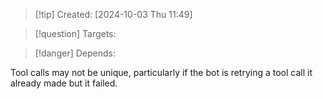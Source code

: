 
>[!tip] Created: [2024-10-03 Thu 11:49]

>[!question] Targets: 

>[!danger] Depends: 

Tool calls may not be unique, particularly if the bot is retrying a tool call it already made but it failed.